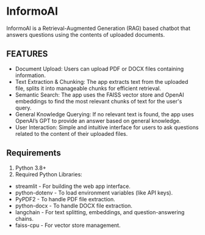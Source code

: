 # InformoAI
InformoAI is a Retrieval-Augmented Generation (RAG) based chatbot that answers questions using the contents of uploaded documents.

## FEATURES
* Document Upload: Users can upload PDF or DOCX files containing information.
* Text Extraction & Chunking: The app extracts text from the uploaded file, splits it into manageable chunks for efficient retrieval.
* Semantic Search: The app uses the FAISS vector store and OpenAI embeddings to find the most relevant chunks of text for the user's query.
* General Knowledge Querying: If no relevant text is found, the app uses OpenAI’s GPT to provide an answer based on general knowledge.
* User Interaction: Simple and intuitive interface for users to ask questions related to the content of their uploaded files.

## Requirements
1. Python 3.8+
2. Required Python Libraries:
* streamlit - For building the web app interface.
* python-dotenv - To load environment variables (like API keys).
* PyPDF2 - To handle PDF file extraction.
* python-docx - To handle DOCX file extraction.
* langchain - For text splitting, embeddings, and question-answering chains.
* faiss-cpu - For vector store management.